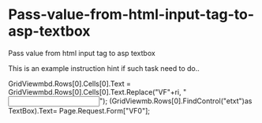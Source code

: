 # Pass-value-from-html-input-tag-to-asp-textbox
Pass value from html input tag to asp textbox

This is an example instruction hint if such task need to do..

GridViewmbd.Rows[0].Cells[0].Text = GridViewmbd.Rows[0].Cells[0].Text.Replace("VF"+ri, "<input id='VF"+ri+ "' name='VF" + ri + "' runat='server' type='text'></input>");
(GridViewmb.Rows[0].FindControl("etxt")as TextBox).Text= Page.Request.Form["VF0"];
